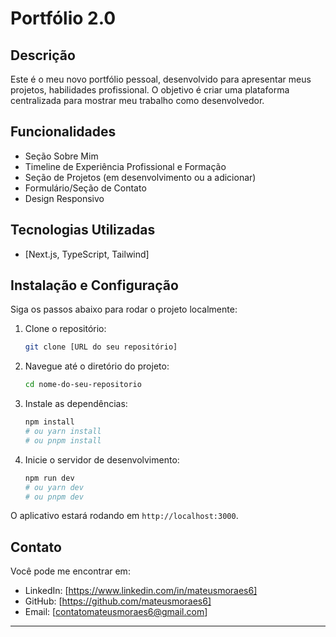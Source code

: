 # Portfólio 2.0

## Descrição

Este é o meu novo portfólio pessoal, desenvolvido para apresentar meus projetos, habilidades profissional. O objetivo é criar uma plataforma centralizada para mostrar meu trabalho como desenvolvedor.

## Funcionalidades

- Seção Sobre Mim
- Timeline de Experiência Profissional e Formação
- Seção de Projetos (em desenvolvimento ou a adicionar)
- Formulário/Seção de Contato
- Design Responsivo

## Tecnologias Utilizadas

- [Next.js, TypeScript, Tailwind]

## Instalação e Configuração

Siga os passos abaixo para rodar o projeto localmente:

1. Clone o repositório:

   ```bash
   git clone [URL do seu repositório]
   ```

2. Navegue até o diretório do projeto:

   ```bash
   cd nome-do-seu-repositorio
   ```

3. Instale as dependências:

   ```bash
   npm install
   # ou yarn install
   # ou pnpm install
   ```

4. Inicie o servidor de desenvolvimento:

   ```bash
   npm run dev
   # ou yarn dev
   # ou pnpm dev
   ```

O aplicativo estará rodando em `http://localhost:3000`.

## Contato

Você pode me encontrar em:

- LinkedIn: [https://www.linkedin.com/in/mateusmoraes6]
- GitHub: [https://github.com/mateusmoraes6]
- Email: [contatomateusmoraes6@gmail.com]

---
